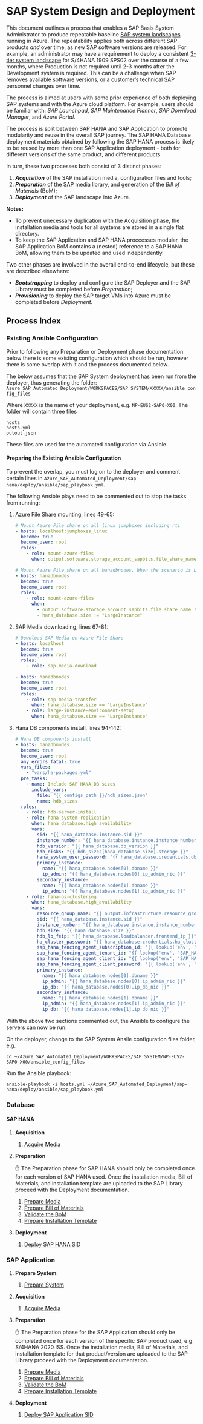 # SAP System Design and Deployment

This document outlines a process that enables a SAP Basis System Administrator to produce repeatable baseline [SAP system landscapes](https://help.sap.com/doc/saphelp_afs64/6.4/en-US/de/6b0d84f34d11d3a6510000e835363f/content.htm) running in Azure.
The repeatability applies both across different SAP products _and_ over time, as new SAP software versions are released.
For example, an administrator may have a requirement to deploy a consistent [3-tier system landscape](https://help.sap.com/doc/saphelp_afs64/6.4/en-US/de/6b0da2f34d11d3a6510000e835363f/content.htm?no_cache=true) for S/4HANA 1909 SPS02 over the course of a few months, where Production is not required until 2-3 months after the Development system is required.
This can be a challenge when SAP removes available software versions, or a customer’s technical SAP personnel changes over time.

The process is aimed at users with some prior experience of both deploying SAP systems and with the Azure cloud platform.
For example, users should be familiar with: _SAP Launchpad_, _SAP Maintenance Planner_, _SAP Download Manager_, and _Azure Portal_.

The process is split between SAP HANA and SAP Application to promote modularity and reuse in the overall SAP journey.
The SAP HANA Database deployment materials obtained by following the SAP HANA process is likely to be reused by more than one SAP Application deployment - both for different versions of the same product, and different products.

In turn, these two processes both consist of 3 distinct phases:

1. **_Acquisition_** of the SAP installation media, configuration files and tools;
1. **_Preparation_** of the SAP media library, and generation of the _Bill of Materials_ (BoM);
1. **_Deployment_** of the SAP landscape into Azure.

**Notes:**

- To prevent unecessary duplication with the Acquisition phase, the installation media and tools for all systems are stored in a single flat directory.
- To keep the SAP Application and SAP HANA proccesses modular, the SAP Application BoM contains a (nested) reference to a SAP HANA BoM, allowing them to be updated and used independently.

Two other phases are involved in the overall end-to-end lifecycle, but these are described elsewhere:

- **_Bootstrapping_** to deploy and configure the SAP Deployer and the SAP Library must be completed before _Preparation_;
- **_Provisioning_** to deploy the SAP target VMs into Azure must be completed before _Deployment_.

## Process Index

### Existing Ansible Configuration

Prior to following any Preparation or Deployment phase documentation below there is some existing configuration which should be run, however there is some overlap with it and the process documented below.

The below assumes that the SAP System deployment has been run from the deployer, thus generating the folder: `Azure_SAP_Automated_Deployment/WORKSPACES/SAP_SYSTEM/XXXXX/ansible_config_files`

Where `XXXXX` is the name of your deployment, e.g. `NP-EUS2-SAP0-X00`.  The folder will contain three files

```text
hosts
hosts.yml
outout.json
```

These files are used for the automated configuration via Ansible.

#### Preparing the Existing Ansible Configuration

To prevent the overlap, you must log on to the deployer and comment certain lines in `Azure_SAP_Automated_Deployment/sap-hana/deploy/ansible/sap_playbook.yml`.

The following Ansible plays need to be commented out to stop the tasks from running:

1. Azure File Share mounting, lines 49-65:

   ```yml
   # Mount Azure File share on all linux jumpboxes including rti
   - hosts: localhost:jumpboxes_linux
     become: true
     become_user: root
     roles:
       - role: mount-azure-files
         when: output.software.storage_account_sapbits.file_share_name != ""

   # Mount Azure File share on all hanadbnodes. When the scenario is Large Instance, this task will be skipped
   - hosts: hanadbnodes
     become: true
     become_user: root
     roles:
       - role: mount-azure-files
         when:
           - output.software.storage_account_sapbits.file_share_name != ""
           - hana_database.size != "LargeInstance"
   ```

1. SAP Media downloading, lines 67-81:

   ```yml
   # Download SAP Media on Azure File Share
   - hosts: localhost
     become: true
     become_user: root
     roles:
       - role: sap-media-download

   - hosts: hanadbnodes
     become: true
     become_user: root
     roles:
       - role: sap-media-transfer
         when: hana_database.size == "LargeInstance"
       - role: large-instance-environment-setup
         when: hana_database.size == "LargeInstance"
   ```

1. Hana DB components install, lines  94-142:

   ```yml
   # Hana DB components install
   - hosts: hanadbnodes
     become: true
     become_user: root
     any_errors_fatal: true
     vars_files:
       - "vars/ha-packages.yml"
     pre_tasks:
       - name: Include SAP HANA DB sizes
         include_vars:
           file: "{{ configs_path }}/hdb_sizes.json"
           name: hdb_sizes
     roles:
       - role: hdb-server-install
       - role: hana-system-replication
         when: hana_database.high_availability
         vars:
           sid: "{{ hana_database.instance.sid }}"
           instance_number: "{{ hana_database.instance.instance_number }}"
           hdb_version: "{{ hana_database.db_version }}"
           hdb_disks: "{{ hdb_sizes[hana_database.size].storage }}"
           hana_system_user_password: "{{ hana_database.credentials.db_systemdb_password }}"
           primary_instance:
             name: "{{ hana_database.nodes[0].dbname }}"
             ip_admin: "{{ hana_database.nodes[0].ip_admin_nic }}"
           secondary_instance:
             name: "{{ hana_database.nodes[1].dbname }}"
             ip_admin: "{{ hana_database.nodes[1].ip_admin_nic }}"
       - role: hana-os-clustering
         when: hana_database.high_availability
         vars:
           resource_group_name: "{{ output.infrastructure.resource_group.name }}"
           sid: "{{ hana_database.instance.sid }}"
           instance_number: "{{ hana_database.instance.instance_number }}"
           hdb_size: "{{ hana_database.size }}"
           hdb_lb_feip: "{{ hana_database.loadbalancer.frontend_ip }}"
           ha_cluster_password: "{{ hana_database.credentials.ha_cluster_password }}"
           sap_hana_fencing_agent_subscription_id: "{{ lookup('env', 'SAP_HANA_FENCING_AGENT_SUBSCRIPTION_ID') }}"
           sap_hana_fencing_agent_tenant_id: "{{ lookup('env', 'SAP_HANA_FENCING_AGENT_TENANT_ID') }}"
           sap_hana_fencing_agent_client_id: "{{ lookup('env', 'SAP_HANA_FENCING_AGENT_CLIENT_ID') }}"
           sap_hana_fencing_agent_client_password: "{{ lookup('env', 'SAP_HANA_FENCING_AGENT_CLIENT_SECRET') }}"
           primary_instance:
             name: "{{ hana_database.nodes[0].dbname }}"
             ip_admin: "{{ hana_database.nodes[0].ip_admin_nic }}"
             ip_db: "{{ hana_database.nodes[0].ip_db_nic }}"
           secondary_instance:
             name: "{{ hana_database.nodes[1].dbname }}"
             ip_admin: "{{ hana_database.nodes[1].ip_admin_nic }}"
             ip_db: "{{ hana_database.nodes[1].ip_db_nic }}"
   ```

With the above two sections commented out, the Ansible to configure the servers can now be run.

On the deployer, change to the SAP System Ansile configuration files folder, e.g.

```shell
cd ~/Azure_SAP_Automated_Deployment/WORKSPACES/SAP_SYSTEM/NP-EUS2-SAP0-X00/ansible_config_files
```

Run the Ansible playbook:

```shell
ansible-playbook -i hosts.yml ~/Azure_SAP_Automated_Deployment/sap-hana/deploy/ansible/sap_playbook.yml
```

### Database

#### SAP HANA

1. **Acquisition**
   1. [Acquire Media](./hana/acquire-media.md)
1. **Preparation**

   :hand: The Preparation phase for SAP HANA should only be completed once for each version of SAP HANA used.
   Once the installation media, Bill of Materials, and installation template are uploaded to the SAP Library proceed with the Deployment documentation.

   1. [Prepare Media](./hana/prepare-sap-library.md)
   1. [Prepare Bill of Materials](./hana/prepare-bom.md)
   1. [Validate the BoM](./bom-validation.md)
   1. [Prepare Installation Template](./hana/prepare-ini.md)
1. **Deployment**
   1. [Deploy SAP HANA SID](./hana/deploy-sid.md)

### SAP Application

1. **Prepare System**:
   1. [Prepare System](./app/prepare-system.md)
1. **Acquisition**
   1. [Acquire Media](./app/acquire-media.md)
1. **Preparation**

   :hand: The Preparation phase for the SAP Application should only be completed once for each version of the specific SAP product used, e.g. S/4HANA 2020 ISS.
   Once the installation media, Bill of Materials, and installation template for that product/version are uploaded to the SAP Library proceed with the Deployment documentation.

   1. [Prepare Media](./app/prepare-sap-library.md)
   1. [Prepare Bill of Materials](./app/prepare-bom.md)
   1. [Validate the BoM](./bom-validation.md)
   1. [Prepare Installation Template](./app/prepare-ini.md)
1. **Deployment**
   1. [Deploy SAP Application SID](./app/deploy-sid.md)
